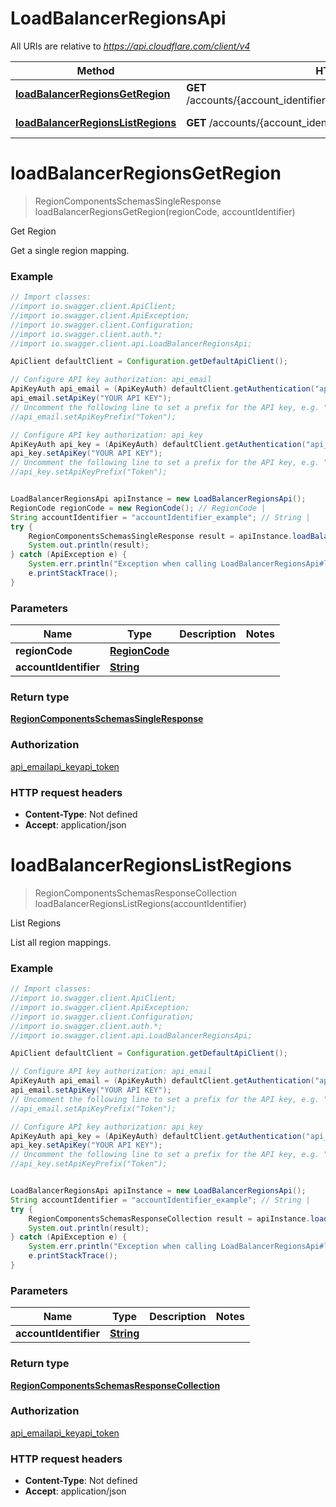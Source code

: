 # LoadBalancerRegionsApi

All URIs are relative to *https://api.cloudflare.com/client/v4*

Method | HTTP request | Description
------------- | ------------- | -------------
[**loadBalancerRegionsGetRegion**](LoadBalancerRegionsApi.md#loadBalancerRegionsGetRegion) | **GET** /accounts/{account_identifier}/load_balancers/regions/{region_code} | Get Region
[**loadBalancerRegionsListRegions**](LoadBalancerRegionsApi.md#loadBalancerRegionsListRegions) | **GET** /accounts/{account_identifier}/load_balancers/regions | List Regions

<a name="loadBalancerRegionsGetRegion"></a>
# **loadBalancerRegionsGetRegion**
> RegionComponentsSchemasSingleResponse loadBalancerRegionsGetRegion(regionCode, accountIdentifier)

Get Region

Get a single region mapping.

### Example
```java
// Import classes:
//import io.swagger.client.ApiClient;
//import io.swagger.client.ApiException;
//import io.swagger.client.Configuration;
//import io.swagger.client.auth.*;
//import io.swagger.client.api.LoadBalancerRegionsApi;

ApiClient defaultClient = Configuration.getDefaultApiClient();

// Configure API key authorization: api_email
ApiKeyAuth api_email = (ApiKeyAuth) defaultClient.getAuthentication("api_email");
api_email.setApiKey("YOUR API KEY");
// Uncomment the following line to set a prefix for the API key, e.g. "Token" (defaults to null)
//api_email.setApiKeyPrefix("Token");

// Configure API key authorization: api_key
ApiKeyAuth api_key = (ApiKeyAuth) defaultClient.getAuthentication("api_key");
api_key.setApiKey("YOUR API KEY");
// Uncomment the following line to set a prefix for the API key, e.g. "Token" (defaults to null)
//api_key.setApiKeyPrefix("Token");


LoadBalancerRegionsApi apiInstance = new LoadBalancerRegionsApi();
RegionCode regionCode = new RegionCode(); // RegionCode | 
String accountIdentifier = "accountIdentifier_example"; // String | 
try {
    RegionComponentsSchemasSingleResponse result = apiInstance.loadBalancerRegionsGetRegion(regionCode, accountIdentifier);
    System.out.println(result);
} catch (ApiException e) {
    System.err.println("Exception when calling LoadBalancerRegionsApi#loadBalancerRegionsGetRegion");
    e.printStackTrace();
}
```

### Parameters

Name | Type | Description  | Notes
------------- | ------------- | ------------- | -------------
 **regionCode** | [**RegionCode**](.md)|  |
 **accountIdentifier** | [**String**](.md)|  |

### Return type

[**RegionComponentsSchemasSingleResponse**](RegionComponentsSchemasSingleResponse.md)

### Authorization

[api_email](../README.md#api_email)[api_key](../README.md#api_key)[api_token](../README.md#api_token)

### HTTP request headers

 - **Content-Type**: Not defined
 - **Accept**: application/json

<a name="loadBalancerRegionsListRegions"></a>
# **loadBalancerRegionsListRegions**
> RegionComponentsSchemasResponseCollection loadBalancerRegionsListRegions(accountIdentifier)

List Regions

List all region mappings.

### Example
```java
// Import classes:
//import io.swagger.client.ApiClient;
//import io.swagger.client.ApiException;
//import io.swagger.client.Configuration;
//import io.swagger.client.auth.*;
//import io.swagger.client.api.LoadBalancerRegionsApi;

ApiClient defaultClient = Configuration.getDefaultApiClient();

// Configure API key authorization: api_email
ApiKeyAuth api_email = (ApiKeyAuth) defaultClient.getAuthentication("api_email");
api_email.setApiKey("YOUR API KEY");
// Uncomment the following line to set a prefix for the API key, e.g. "Token" (defaults to null)
//api_email.setApiKeyPrefix("Token");

// Configure API key authorization: api_key
ApiKeyAuth api_key = (ApiKeyAuth) defaultClient.getAuthentication("api_key");
api_key.setApiKey("YOUR API KEY");
// Uncomment the following line to set a prefix for the API key, e.g. "Token" (defaults to null)
//api_key.setApiKeyPrefix("Token");


LoadBalancerRegionsApi apiInstance = new LoadBalancerRegionsApi();
String accountIdentifier = "accountIdentifier_example"; // String | 
try {
    RegionComponentsSchemasResponseCollection result = apiInstance.loadBalancerRegionsListRegions(accountIdentifier);
    System.out.println(result);
} catch (ApiException e) {
    System.err.println("Exception when calling LoadBalancerRegionsApi#loadBalancerRegionsListRegions");
    e.printStackTrace();
}
```

### Parameters

Name | Type | Description  | Notes
------------- | ------------- | ------------- | -------------
 **accountIdentifier** | [**String**](.md)|  |

### Return type

[**RegionComponentsSchemasResponseCollection**](RegionComponentsSchemasResponseCollection.md)

### Authorization

[api_email](../README.md#api_email)[api_key](../README.md#api_key)[api_token](../README.md#api_token)

### HTTP request headers

 - **Content-Type**: Not defined
 - **Accept**: application/json

